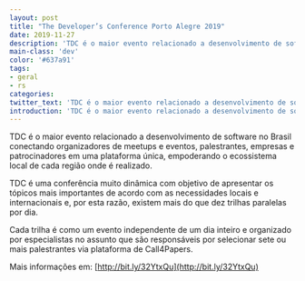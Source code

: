 ```yaml
---
layout: post
title: "The Developer’s Conference Porto Alegre 2019"
date: 2019-11-27
description: 'TDC é o maior evento relacionado a desenvolvimento de software no Brasil.'
main-class: 'dev'
color: '#637a91'
tags:
- geral
- rs
categories:
twitter_text: 'TDC é o maior evento relacionado a desenvolvimento de software no Brasil.'
introduction: 'TDC é o maior evento relacionado a desenvolvimento de software no Brasil.'
---
```


TDC é o maior evento relacionado a desenvolvimento de software no Brasil conectando organizadores de meetups e eventos, palestrantes, empresas e patrocinadores em uma plataforma única, empoderando o ecossistema local de cada região onde é realizado.

TDC é uma conferência muito dinâmica com objetivo de apresentar os tópicos mais importantes de acordo com as necessidades locais e internacionais e, por esta razão, existem mais do que dez trilhas paralelas por dia.

Cada trilha é como um evento independente de um dia inteiro e organizado por especialistas no assunto que são responsáveis por selecionar sete ou mais palestrantes via plataforma de Call4Papers.

Mais informações em: [http://bit.ly/32YtxQu](http://bit.ly/32YtxQu)
